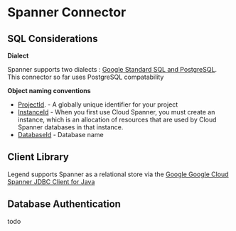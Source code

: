 # Spanner Connector

## SQL Considerations
__Dialect__

Spanner supports two dialects : [Google Standard SQL and PostgreSQL](https://cloud.google.com/spanner/docs/postgresql-interface#choose).
<br>This connector so far uses PostgreSQL compatability 
<br>

__Object naming conventions__

* [ProjectId](https://cloud.google.com/resource-manager/docs/creating-managing-projects#before_you_begin). - A globally unique identifier for your project
* [InstanceId]((https://cloud.google.com/spanner/docs/create-query-database-console#create-instance)) - When you first use Cloud Spanner, you must create an instance, which is an allocation of resources that are used by Cloud Spanner databases in that instance.
* [DatabaseId](https://cloud.google.com/spanner/docs/create-query-database-console#create-database) - Database name

## Client Library
Legend supports Spanner as a relational store via the [Google Google Cloud Spanner JDBC  Client for Java](https://cloud.google.com/spanner/docs/use-oss-jdbc)

## Database Authentication
todo

